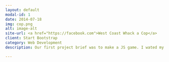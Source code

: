 ```yaml
---
layout: default
modal-id: 1
date: 2014-07-18
img: cop.png
alt: image-alt
site-url: <a href="https://facebook.com">West Coast Whack a Cop</a>
client: Start Bootstrap
category: Web Development
description: Our first project brief was to make a JS game. I wated my game to be comical and tongue-in-cheek so I played on my love of old-school West Coast Hip hop and just had fun with it.

---
```

